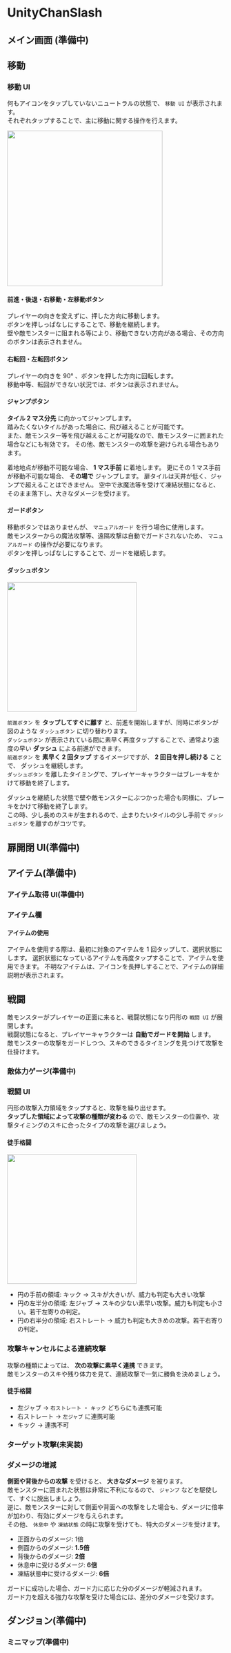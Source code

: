 # UnityChanSlash

## メイン画面 (準備中)

## 移動

### 移動 UI

何もアイコンをタップしていないニュートラルの状態で、 `移動 UI` が表示されます。  
それぞれタップすることで、主に移動に関する操作を行えます。  

<img src="https://github.com/allundo/UnityChanSlash/blob/docs/Docs/images/MovingUI.png" width=360>

#### 前進・後退・右移動・左移動ボタン

プレイヤーの向きを変えずに、押した方向に移動します。  
ボタンを押しっぱなしにすることで、移動を継続します。  
壁や敵モンスターに阻まれる等により、移動できない方向がある場合、その方向のボタンは表示されません。

#### 右転回・左転回ボタン

プレイヤーの向きを 90° 、ボタンを押した方向に回転します。  
移動中等、転回ができない状況では、ボタンは表示されません。

#### ジャンプボタン

**タイル 2 マス分先** に向かってジャンプします。  
踏みたくないタイルがあった場合に、飛び越えることが可能です。  
また、敵モンスター等を飛び越えることが可能なので、敵モンスターに囲まれた場合などにも有効です。
その他、敵モンスターの攻撃を避けられる場合もあります。

着地地点が移動不可能な場合、 **1 マス手前** に着地します。 更にその 1 マス手前が移動不可能な場合、 **その場で** ジャンプします。
扉タイルは天井が低く、ジャンプで超えることはできません。
空中で氷魔法等を受けて凍結状態になると、そのまま落下し、大きなダメージを受けます。

#### ガードボタン

移動ボタンではありませんが、 `マニュアルガード` を行う場合に使用します。  
敵モンスターからの魔法攻撃等、遠隔攻撃は自動でガードされないため、 `マニュアルガード` の操作が必要になります。  
ボタンを押しっぱなしにすることで、ガードを継続します。

#### ダッシュボタン

<img src="https://github.com/allundo/UnityChanSlash/blob/docs/Docs/images/Dash.png" width=300>

`前進ボタン` を **タップしてすぐに離す** と、前進を開始しますが、同時にボタンが図のような `ダッシュボタン` に切り替わります。  
`ダッシュボタン` が表示されている間に素早く再度タップすることで、通常より速度の早い **ダッシュ** による前進ができます。  
`前進ボタン` を **素早く 2 回タップ** するイメージですが、 **2 回目を押し続ける** ことで、 ダッシュを継続します。  
`ダッシュボタン` を離したタイミングで、プレイヤーキャラクターはブレーキをかけて移動を終了します。

ダッシュを継続した状態で壁や敵モンスターにぶつかった場合も同様に、ブレーキをかけて移動を終了します。  
この時、少し長めのスキが生まれるので、止まりたいタイルの少し手前で `ダッシュボタン` を離すのがコツです。

## 扉開閉 UI(準備中)

## アイテム(準備中)

### アイテム取得 UI(準備中)

### アイテム欄

#### アイテムの使用

アイテムを使用する際は、最初に対象のアイテムを 1 回タップして、選択状態にします。
選択状態になっているアイテムを再度タップすることで、アイテムを使用できます。
不明なアイテムは、アイコンを長押しすることで、アイテムの詳細説明が表示されます。

## 戦闘

敵モンスターがプレイヤーの正面に来ると、戦闘状態になり円形の `戦闘 UI` が展開します。  
戦闘状態になると、プレイヤーキャラクターは **自動でガードを開始** します。  
敵モンスターの攻撃をガードしつつ、スキのできるタイミングを見つけて攻撃を仕掛けます。

### 敵体力ゲージ(準備中)

### 戦闘 UI

円形の攻撃入力領域をタップすると、攻撃を繰り出せます。  
**タップした領域によって攻撃の種類が変わる** ので、敵モンスターの位置や、攻撃タイミングのスキに合ったタイプの攻撃を選びましょう。

#### 徒手格闘

<img src="https://github.com/allundo/UnityChanSlash/blob/docs/Docs/images/FightRegionsDoc.png" width=300>

* 円の手前の領域: キック -> スキが大きいが、威力も判定も大きい攻撃
* 円の左半分の領域: 左ジャブ -> スキの少ない素早い攻撃。威力も判定も小さい。若干左寄りの判定。
* 円の右半分の領域: 右ストレート -> 威力も判定も大きめの攻撃。若干右寄りの判定。

### 攻撃キャンセルによる連続攻撃

攻撃の種類によっては、 **次の攻撃に素早く連携** できます。  
敵モンスターのスキや残り体力を見て、連続攻撃で一気に勝負を決めましょう。

#### 徒手格闘

* 左ジャブ -> `右ストレート` ・ `キック` どちらにも連携可能
* 右ストレート -> `左ジャブ` に連携可能
* キック -> 連携不可

### ターゲット攻撃(未実装)

### ダメージの増減

**側面や背後からの攻撃** を受けると、 **大きなダメージ** を被ります。  
敵モンスターに囲まれた状態は非常に不利になるので、 `ジャンプ` などを駆使して、すぐに脱出しましょう。  
逆に、敵モンスターに対して側面や背面への攻撃をした場合も、ダメージに倍率が加わり、有効にダメージを与えられます。  
その他、 `休息中` や `凍結状態` の時に攻撃を受けても、特大のダメージを受けます。

* 正面からのダメージ: 1倍
* 側面からのダメージ: **1.5倍**
* 背後からのダメージ: **2倍**
* 休息中に受けるダメージ: **6倍**
* 凍結状態中に受けるダメージ: **6倍**

ガードに成功した場合、ガード力に応じた分のダメージが軽減されます。  
ガード力を超える強力な攻撃を受けた場合には、差分のダメージを受けます。

## ダンジョン(準備中)

### ミニマップ(準備中)
